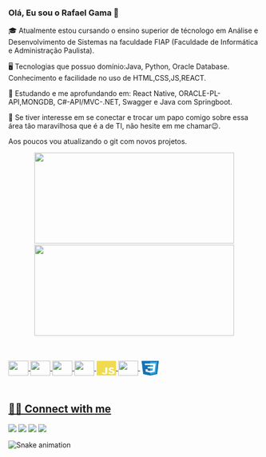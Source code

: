 ### Olá, Eu sou o Rafael Gama 👋
🎓 Atualmente estou cursando o ensino superior de técnologo em Análise e Desenvolvimento de Sistemas na faculdade FIAP (Faculdade de Informática e Administração Paulista).

🖥️ Tecnologias que possuo domínio:Java, Python, Oracle Database. Conhecimento e facilidade no uso de HTML,CSS,JS,REACT.

🌱 Estudando e me aprofundando em: React Native, ORACLE-PL-API,MONGDB, C#-API/MVC-.NET, Swagger e Java com Springboot.

💬 Se tiver interesse em se conectar e trocar um papo comigo sobre essa área tão maravilhosa que é a de TI, não hesite em me chamar😉.

Aos poucos vou atualizando o git com novos projetos.

<div align="center">
  <a href="https://github.com/RafaeldaSilvaGama">
  <img height="182em" width="400em" src="https://github-readme-stats.vercel.app/api?username=RafaeldaSilvaGama&show_icons=true&theme=radical&include_all_commits=true&count_private=true"/>
  <img height="182em" width="400em" src="https://github-readme-stats.vercel.app/api/top-langs/?username=RafaeldaSilvaGama&layout=compact&langs_count=7&theme=gotham"/>
</div>
  
  ##
<div style="display: inline_block"></br>
  
 
 
  <img align="center"  height="30" width="40" src="https://cdn.jsdelivr.net/gh/devicons/devicon/icons/java/java-plain.svg" />
  <img align="center"  height="30" width="40" src="https://cdn.jsdelivr.net/gh/devicons/devicon/icons/python/python-original.svg" />
  <img align="center"  height="30" width="40" src="https://cdn.jsdelivr.net/gh/devicons/devicon/icons/oracle/oracle-original.svg" />
  <img align="center"  height="30" width="40" src="https://cdn.jsdelivr.net/gh/devicons/devicon/icons/react/react-original.svg" />
  <img align="center" height="30" width="40" src="https://raw.githubusercontent.com/devicons/devicon/master/icons/javascript/javascript-plain.svg">
  <img align="center"  height="30" width="40" src="https://cdn.jsdelivr.net/gh/devicons/devicon/icons/html5/html5-original.svg" />
  <img align="center"  height="30" width="40" src="https://raw.githubusercontent.com/devicons/devicon/master/icons/css3/css3-original.svg">
 
</div>
  
   
  
  ## <br /> 🙋‍♂️ Connect with me
 <a href="https://www.instagram.com/rafaelgama9032/" target="_blank"><img src="https://img.shields.io/badge/-Instagram-%23E4405F?style=for-the-badge&logo=instagram&logoColor=white" target="_blank"></a>
 <a href = "rafaelgamadev@gmail.com"><img src="https://img.shields.io/badge/Gmail-D14836?style=for-the-badge&logo=gmail&logoColor=white" target="_blank"></a>
 <a href="" target="_blank"><img src="https://img.shields.io/badge/-LinkedIn-%230077B5?style=for-the-badge&logo=linkedin&logoColor=white" target="_blank"></a> 
  <a href="" target="_blank"><img src="https://img.shields.io/badge/Telegram-2CA5E0?style=for-the-badge&logo=telegram&logoColor=white" target="_blank"></a> 
  
![Snake animation](https://github.com/RafaeldaSilvaGama/RafaeldaSilvaGama/blob/output/github-contribution-grid-snake.svg)
